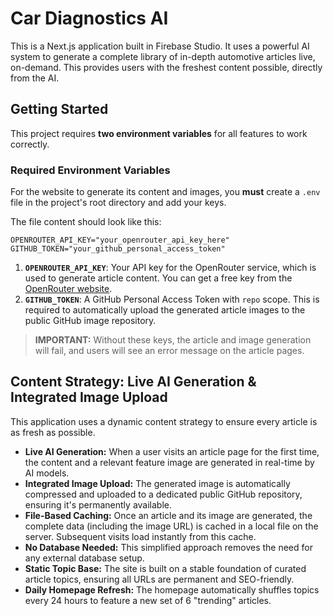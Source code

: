 # Car Diagnostics AI

This is a Next.js application built in Firebase Studio. It uses a powerful AI system to generate a complete library of in-depth automotive articles live, on-demand. This provides users with the freshest content possible, directly from the AI.

## Getting Started

This project requires **two environment variables** for all features to work correctly.

### Required Environment Variables

For the website to generate its content and images, you **must** create a `.env` file in the project's root directory and add your keys.

The file content should look like this:
```
OPENROUTER_API_KEY="your_openrouter_api_key_here"
GITHUB_TOKEN="your_github_personal_access_token"
```

1.  **`OPENROUTER_API_KEY`**: Your API key for the OpenRouter service, which is used to generate article content. You can get a free key from the [OpenRouter website](https://openrouter.ai/).
2.  **`GITHUB_TOKEN`**: A GitHub Personal Access Token with `repo` scope. This is required to automatically upload the generated article images to the public GitHub image repository.

> **IMPORTANT:** Without these keys, the article and image generation will fail, and users will see an error message on the article pages.

## Content Strategy: Live AI Generation & Integrated Image Upload

This application uses a dynamic content strategy to ensure every article is as fresh as possible.

-   **Live AI Generation:** When a user visits an article page for the first time, the content and a relevant feature image are generated in real-time by AI models.
-   **Integrated Image Upload:** The generated image is automatically compressed and uploaded to a dedicated public GitHub repository, ensuring it's permanently available.
-   **File-Based Caching:** Once an article and its image are generated, the complete data (including the image URL) is cached in a local file on the server. Subsequent visits load instantly from this cache.
-   **No Database Needed:** This simplified approach removes the need for any external database setup.
-   **Static Topic Base:** The site is built on a stable foundation of curated article topics, ensuring all URLs are permanent and SEO-friendly.
-   **Daily Homepage Refresh:** The homepage automatically shuffles topics every 24 hours to feature a new set of 6 "trending" articles.
